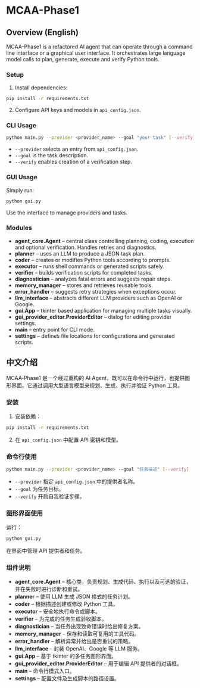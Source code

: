 # MCAA-Phase1

## Overview (English)
MCAA-Phase1 is a refactored AI agent that can operate through a command line interface or a graphical user interface. It orchestrates large language model calls to plan, generate, execute and verify Python tools.

### Setup
1. Install dependencies:
```bash
pip install -r requirements.txt
```
2. Configure API keys and models in `api_config.json`.

### CLI Usage
```bash
python main.py --provider <provider_name> --goal "your task" [--verify]
```
* `--provider` selects an entry from `api_config.json`.
* `--goal` is the task description.
* `--verify` enables creation of a verification step.

### GUI Usage
Simply run:
```bash
python gui.py
```
Use the interface to manage providers and tasks.

### Modules
- **agent_core.Agent** – central class controlling planning, coding, execution and optional verification. Handles retries and diagnostics.
- **planner** – uses an LLM to produce a JSON task plan.
- **coder** – creates or modifies Python tools according to prompts.
- **executor** – runs shell commands or generated scripts safely.
- **verifier** – builds verification scripts for completed tasks.
- **diagnostician** – analyzes fatal errors and suggests repair steps.
- **memory_manager** – stores and retrieves reusable tools.
- **error_handler** – suggests retry strategies when exceptions occur.
- **llm_interface** – abstracts different LLM providers such as OpenAI or Google.
- **gui.App** – tkinter based application for managing multiple tasks visually.
- **gui_provider_editor.ProviderEditor** – dialog for editing provider settings.
- **main** – entry point for CLI mode.
- **settings** – defines file locations for configurations and generated scripts.

## 中文介绍
MCAA‑Phase1 是一个经过重构的 AI Agent，既可以在命令行中运行，也提供图形界面。它通过调用大型语言模型来规划、生成、执行并验证 Python 工具。

### 安装
1. 安装依赖：
```bash
pip install -r requirements.txt
```
2. 在 `api_config.json` 中配置 API 密钥和模型。

### 命令行使用
```bash
python main.py --provider <provider_name> --goal "任务描述" [--verify]
```
* `--provider` 指定 `api_config.json` 中的提供者名称。
* `--goal` 为任务目标。
* `--verify` 开启自我验证步骤。

### 图形界面使用
运行：
```bash
python gui.py
```
在界面中管理 API 提供者和任务。

### 组件说明
- **agent_core.Agent** – 核心类，负责规划、生成代码、执行以及可选的验证，并在失败时进行诊断和重试。
- **planner** – 使用 LLM 生成 JSON 格式的任务计划。
- **coder** – 根据描述创建或修改 Python 工具。
- **executor** – 安全地执行命令或脚本。
- **verifier** – 为完成的任务生成验收脚本。
- **diagnostician** – 当任务出现致命错误时给出修复方案。
- **memory_manager** – 保存和读取可复用的工具代码。
- **error_handler** – 解析异常并给出是否重试的策略。
- **llm_interface** – 封装 OpenAI、Google 等 LLM 服务。
- **gui.App** – 基于 tkinter 的多任务图形界面。
- **gui_provider_editor.ProviderEditor** – 用于编辑 API 提供者的对话框。
- **main** – 命令行模式入口。
- **settings** – 配置文件及生成脚本的路径设置。

